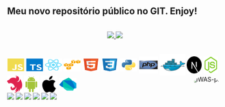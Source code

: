 ## Meu novo repositório público no GIT. Enjoy!
<br>
<div align="center">
  <a href="https://github.com/iwasrep">
  <img height="160em" src="https://github-readme-stats.vercel.app/api?username=iwasrep&show_icons=true&theme=dracula&include_all_commits=true&count_private=true"/>
  <img height="160em" src="https://github-readme-stats.vercel.app/api/top-langs/?username=iwasrep&layout=compact&langs_count=7&theme=dracula"/>
  </a>
</div>
<div style="display: inline_block"><br><br>
  <img align="center" alt="iWAS-Js" height="30" width="40" src="https://raw.githubusercontent.com/devicons/devicon/master/icons/javascript/javascript-plain.svg">
  <img align="center" alt="iWAS-Ts" height="30" width="40" src="https://raw.githubusercontent.com/devicons/devicon/master/icons/typescript/typescript-plain.svg">
  <img align="center" alt="iWAS-React" height="30" width="40" src="https://raw.githubusercontent.com/devicons/devicon/master/icons/react/react-original.svg">
    <img align="center" alt="iWAS-AWS" height="30" width="40" src="https://raw.githubusercontent.com/devicons/devicon/master/icons/amazonwebservices/amazonwebservices-original.svg">
  <img align="center" alt="iWAS-HTML" height="30" width="40" src="https://raw.githubusercontent.com/devicons/devicon/master/icons/html5/html5-original.svg">
  <img align="center" alt="iWAS-CSS" height="30" width="40" src="https://raw.githubusercontent.com/devicons/devicon/master/icons/css3/css3-original.svg">
  <img align="center" alt="iWAS-Python" height="30" width="40" src="https://raw.githubusercontent.com/devicons/devicon/master/icons/python/python-original.svg">
  <img align="center" alt="iWAS-PHP" height="40" width="45" src="https://raw.githubusercontent.com/devicons/devicon/master/icons/php/php-original.svg">
  <img align="center" alt="iWAS-Docker" height="50" width="60" src="https://raw.githubusercontent.com/devicons/devicon/master/icons/docker/docker-original.svg">
  <img align="center" alt="iWAS-nextjs" height="40" width="35" src="https://raw.githubusercontent.com/devicons/devicon/master/icons/nextjs/nextjs-original.svg">
  <img align="center" alt="iWAS-nodejs" height="40" width="35" src="https://raw.githubusercontent.com/devicons/devicon/master/icons/nodejs/nodejs-original.svg">
  <img align="center" alt="iWAS-nestjs" height="40" width="35" src="https://raw.githubusercontent.com/devicons/devicon/master/icons/nestjs/nestjs-plain.svg">
  <img align="center" alt="iWAS-android" height="40" width="35" src="https://raw.githubusercontent.com/devicons/devicon/master/icons/android/android-plain.svg">
  <img align="center" alt="iWAS-Apple" height="40" width="40" src="https://raw.githubusercontent.com/devicons/devicon/master/icons/apple/apple-original.svg">
  <img align="center" alt="iWAS-Dart" height="30" width="40" src="https://raw.githubusercontent.com/devicons/devicon/master/icons/dart/dart-original.svg">
  <img align="right" alt="iWAS-pic" height="130" style="border-radius:50px;" src="https://avatars.githubusercontent.com/u/75737096?s=400&u=aea6c9cb22bac3cdd1595597feea287996d16dca&v=4">
</div>

<div> 
  <a href="https://www.youtube.com/channel/UCloXzL4Rgjr7r_qHrH4pFzA" target="_blank"><img src="https://img.shields.io/badge/YouTube-FF0000?style=for-the-badge&logo=youtube&logoColor=white" target="_blank"></a>
  <a href="https://instagram.com/diogolinsdrack" target="_blank"><img src="https://img.shields.io/badge/-Instagram-%23E4405F?style=for-the-badge&logo=instagram&logoColor=white" target="_blank"></a>
 	<a href="https://twitter.com/diogolins018" target="_blank"><img src="https://img.shields.io/badge/Twitter-1DA1F2?style=for-the-badge&logo=twitter&logoColor=white" target="_blank"></a>
 <a href="https://api.whatsapp.com/send?phone=5518996475908&text=Olá! Te achei no GitHub e queria entrar em contato" target="_blank"><img src="https://img.shields.io/badge/WhatsApp-25D366?style=for-the-badge&logo=whatsapp&logoColor=white" target="_blank"></a> 
  <a href="mailto:iwas.diogo@gmail.com"><img src="https://img.shields.io/badge/-Gmail-%23333?style=for-the-badge&logo=gmail&logoColor=white" target="_blank"></a>
  <a href="https://www.linkedin.com/in/dolwebdesign/" target="_blank"><img src="https://img.shields.io/badge/-LinkedIn-%230077B5?style=for-the-badge&logo=linkedin&logoColor=white" target="_blank"></a> 
  
</div>
